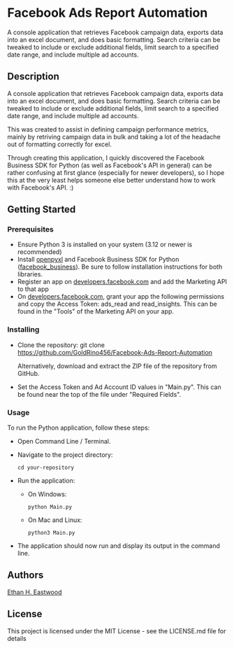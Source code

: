 # Facebook Ads Report Automation
A console application that retrieves Facebook campaign data, exports data into an excel document, and does basic formatting. Search criteria can be tweaked to include or exclude additional fields, limit search to a specified date range, and include multiple ad accounts.


## Description
A console application that retrieves Facebook campaign data, exports data into an excel document, and does basic formatting. Search criteria can be tweaked to include or exclude additional fields, limit search to a specified date range, and include multiple ad accounts.

This was created to assist in defining campaign performance metrics, mainly by retriving campaign data in bulk and taking a lot of the headache out of formatting correctly for excel.

Through creating this application, I quickly discovered the Facebook Business SDK for Python (as well as Facebook's API in general) can be rather confusing at first glance (especially for newer developers), so I hope this at the very least helps someone else better understand how to work with Facebook's API. :)

## Getting Started

### Prerequisites
* Ensure Python 3 is installed on your system (3.12 or newer is recommended)
* Install [openpyxl](https://pypi.org/project/openpyxl/) and Facebook Business SDK for Python ([facebook_business](https://github.com/facebook/facebook-python-business-sdk)). Be sure to follow installation instructions for both libraries.
* Register an app on [developers.facebook.com](https://developers.facebook.com) and add the Marketing API to that app
* On [developers.facebook.com](https://developers.facebook.com), grant your app the following permissions and copy the Access Token: ads_read and read_insights. This can be found in the "Tools" of the Marketing API on your app.

### Installing

* Clone the repository: 
   git clone https://github.com/GoldRino456/Facebook-Ads-Report-Automation

   Alternatively, download and extract the ZIP file of the repository from GitHub.

* Set the Access Token and Ad Account ID values in "Main.py". This can be found near the top of the file under "Required Fields".

### Usage

To run the Python application, follow these steps:
* Open Command Line / Terminal.

* Navigate to the project directory:
   ```
   cd your-repository
   ```

* Run the application:
   - On Windows:
     ```
     python Main.py
     ```

   - On Mac and Linux:
     ```
     python3 Main.py
     ```

* The application should now run and display its output in the command line.

## Authors

[Ethan H. Eastwood](https://www.linkedin.com/in/ethan-eastwood-37a994171/)

## License

This project is licensed under the MIT License - see the LICENSE.md file for details